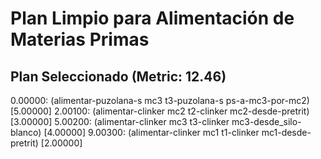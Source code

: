 # Plan Limpio para Alimentación de Materias Primas

## Plan Seleccionado (Metric: 12.46)

0.00000: (alimentar-puzolana-s mc3 t3-puzolana-s ps-a-mc3-por-mc2) [5.00000]
2.00100: (alimentar-clinker mc2 t2-clinker mc2-desde-pretrit) [3.00000]
5.00200: (alimentar-clinker mc3 t3-clinker mc3-desde_silo-blanco) [4.00000]
9.00300: (alimentar-clinker mc1 t1-clinker mc1-desde-pretrit) [2.00000]